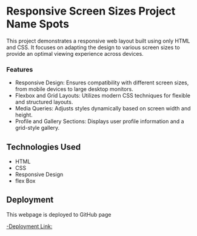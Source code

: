 # Responsive Screen Sizes Project Name Spots

This project demonstrates a responsive web layout built using only HTML and CSS. It focuses on adapting the design to various screen sizes to provide an optimal viewing experience across devices.

### Features

- Responsive Design: Ensures compatibility with different screen sizes, from mobile devices to large desktop monitors.
- Flexbox and Grid Layouts: Utilizes modern CSS techniques for flexible and structured layouts.
- Media Queries: Adjusts styles dynamically based on screen width and height.
- Profile and Gallery Sections: Displays user profile information and a grid-style gallery.

## Technologies Used

- HTML
- CSS
- Responsive Design
- flex Box

## Deployment

This webpage is deployed to GitHub page

[-Deployment Link:](https://hassanbaashi1.github.io/se_project_spots/)
